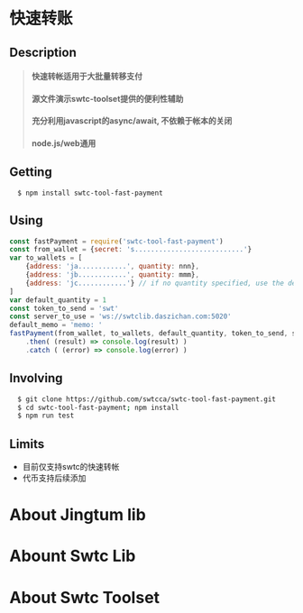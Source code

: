 
# 快速转账

## Description
> #### 快速转帐适用于大批量转移支付
> #### 源文件演示swtc-toolset提供的便利性辅助
> #### 充分利用javascript的async/await, 不依赖于帐本的关闭
> #### node.js/web通用


## Getting

```shell
  $ npm install swtc-tool-fast-payment 
```

## Using

```javascript
const fastPayment = require('swtc-tool-fast-payment')
const from_wallet = {secret: 's...........................'}
var to_wallets = [
	{address: 'ja............', quantity: nnn},
	{address: 'jb............', quantity: mmm},
	{address: 'jc............'} // if no quantity specified, use the default quantity in function parameter
]
var default_quantity = 1
const token_to_send = 'swt'
const server_to_use = 'ws://swtclib.daszichan.com:5020'
default_memo = 'memo: '
fastPayment(from_wallet, to_wallets, default_quantity, token_to_send, server_to_use, default_memo)
	.then( (result) => console.log(result) )
	.catch ( (error) => console.log(error) )
```

## Involving

```bash
  $ git clone https://github.com/swtcca/swtc-tool-fast-payment.git
  $ cd swtc-tool-fast-payment; npm install
  $ npm run test
```

## Limits
- 目前仅支持swtc的快速转帐
- 代币支持后续添加

# About Jingtum lib
# Abount Swtc Lib
# About Swtc Toolset
